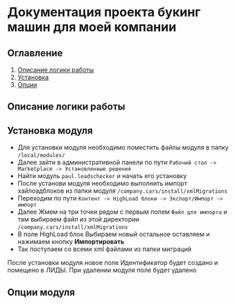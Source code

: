 # Документация проекта  букинг машин для моей компании
## Оглавление
1. [Описание логики работы](#описание-логики-работы)
2. [Установка](#установка-модуля)
3. [Опции](#опции-модуля)


## Описание логики работы

## Установка модуля
* Для установки модуля необходимо поместить файлы модуля в папку `/local/modules/`
* Далее зайти в административной панели по пути `Рабочий стол -> Marketplace -> Установленные решения`
* Найти модуль  `paul.leadschecker` и начать его установку
* После установи модуля необходимо выполнить импорт хайлоадблоков из папки модуля `/company.cars/install/xmlMigrations`
* Переходим по пути  `Контент -> HighLoad блоки -> Экспорт/Импорт -> импорт`
* Далее Жмем на три точки рядом с первым полем `Файл для импорта`  и там выбираем файл из этой директории `/company.cars/install/xmlMigrations`
* В поле HighLoad блок Выбираем новый остальное оставляем и нажимаем кнопку **Импортировать**
* Так поступаем со вcеми xml файлами из папки миграций

После установки модуля новое поле Идентификатор будет создано и помещено в ЛИДЫ.  При удалении модуля поле будет удалено

## Опции модуля


